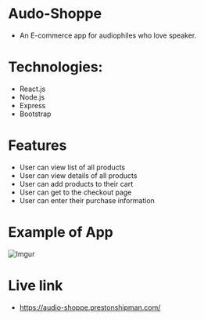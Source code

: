 # Audo-Shoppe
- An E-commerce app for audiophiles who love speaker.

# Technologies:
- React.js
- Node.js
- Express
- Bootstrap

# Features
- User can view list of all products
- User can view details of all products
- User can add products to their cart
- User can get to the checkout page
- User can enter their purchase information

# Example of App
![Imgur](https://i.imgur.com/GnrT4vx.png)

# Live link
- https://audio-shoppe.prestonshipman.com/
